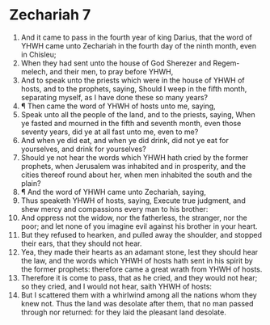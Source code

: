 ﻿# Zechariah 7
1. And it came to pass in the fourth year of king Darius, that the word of YHWH came unto Zechariah in the fourth day of the ninth month, even in Chisleu; 
2. When they had sent unto the house of God Sherezer and Regem-melech, and their men, to pray before YHWH, 
3. And to speak unto the priests which were in the house of YHWH of hosts, and to the prophets, saying, Should I weep in the fifth month, separating myself, as I have done these so many years? 
4. ¶ Then came the word of YHWH of hosts unto me, saying, 
5. Speak unto all the people of the land, and to the priests, saying, When ye fasted and mourned in the fifth and seventh month, even those seventy years, did ye at all fast unto me, even to me? 
6. And when ye did eat, and when ye did drink, did not ye eat for yourselves, and drink for yourselves? 
7. Should ye not hear the words which YHWH hath cried by the former prophets, when Jerusalem was inhabited and in prosperity, and the cities thereof round about her, when men inhabited the south and the plain? 
8. ¶ And the word of YHWH came unto Zechariah, saying, 
9. Thus speaketh YHWH of hosts, saying, Execute true judgment, and shew mercy and compassions every man to his brother: 
10. And oppress not the widow, nor the fatherless, the stranger, nor the poor; and let none of you imagine evil against his brother in your heart. 
11. But they refused to hearken, and pulled away the shoulder, and stopped their ears, that they should not hear. 
12. Yea, they made their hearts as an adamant stone, lest they should hear the law, and the words which YHWH of hosts hath sent in his spirit by the former prophets: therefore came a great wrath from YHWH of hosts. 
13. Therefore it is come to pass, that as he cried, and they would not hear; so they cried, and I would not hear, saith YHWH of hosts: 
14. But I scattered them with a whirlwind among all the nations whom they knew not. Thus the land was desolate after them, that no man passed through nor returned: for they laid the pleasant land desolate. 
